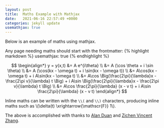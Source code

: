 ```yaml
---
layout: post
title:  Maths Example with Mathjax
date:   2021-06-16 22:57:49 +0000
categories: jekyll update
usemathjax: true
---
```


Below is an example of maths using mathjax. 

Any page needing maths should start with the frontmatter:
{% highlight markdown %}
usemathjax: true
{% endhighlight %}

$$ 
\begin{align*}
y = y(x,t) &= A e^{i\theta} \\
&= A (\cos \theta + i \sin \theta) \\
&= A (\cos(kx - \omega t) + i \sin(kx - \omega t)) \\
&= A\cos(kx - \omega t) + i A\sin(kx - \omega t)  \\
&= A\cos \Big(\frac{2\pi}{\lambda}x - \frac{2\pi v}{\lambda} t \Big) + i A\sin \Big(\frac{2\pi}{\lambda}x - \frac{2\pi v}{\lambda} t \Big)  \\
&= A\cos \frac{2\pi}{\lambda} (x - v t) + i A\sin \frac{2\pi}{\lambda} (x - v t)
\end{align*}
$$

Inline maths can be written with the `\\(` and `\\)` characters, producing inline maths
such as \\(\delta(t) \xrightarrow{\mathscr{F}} 1\\).

The above is accomplished with thanks to [Alan Duan](https://alanduan.me/random/mathjax/) and [Zichen Vincent Zhang](https://webdocs.cs.ualberta.ca/~zichen2/blog/coding/setup/2019/02/17/how-to-add-mathjax-support-to-jekyll.html.).
